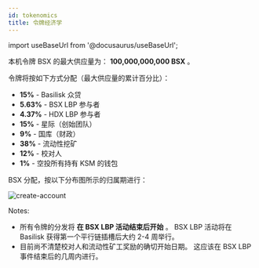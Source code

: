 ```yaml
---
id: tokenomics
title: 令牌经济学
---
```


import useBaseUrl from '@docusaurus/useBaseUrl';

本机令牌 BSX 的最大供应量为： **100,000,000,000 BSX** 。

令牌将按如下方式分配（最大供应量的累计百分比）：

* **15%** - Basilisk 众贷
* **5.63%** - BSX LBP 参与者
* **4.37%** - HDX LBP 参与者
* **15%** - 星际（创始团队）
* **9%** - 国库（财政）
* **38%** - 流动性挖矿
* **12%** - 校对人
* **1%** - 空投所有持有 KSM 的钱包

BSX 分配，按以下分布图所示的归属期进行：

<div style={{textAlign: 'center', marginBottom: '2rem'}}>
  <img alt="create-account" src={useBaseUrl('/img/tokenomics/bsx_distribution.jpg')}  />
</div>

Notes:
* 所有令牌的分发将 **在 BSX LBP 活动结束后开始** 。 BSX LBP 活动将在 Basilisk 获得第一个平行链插槽后大约 2-4 周举行。
* 目前尚不清楚校对人和流动性矿工奖励的确切开始日期。 这应该在 BSX LBP 事件结束后的几周内进行。

